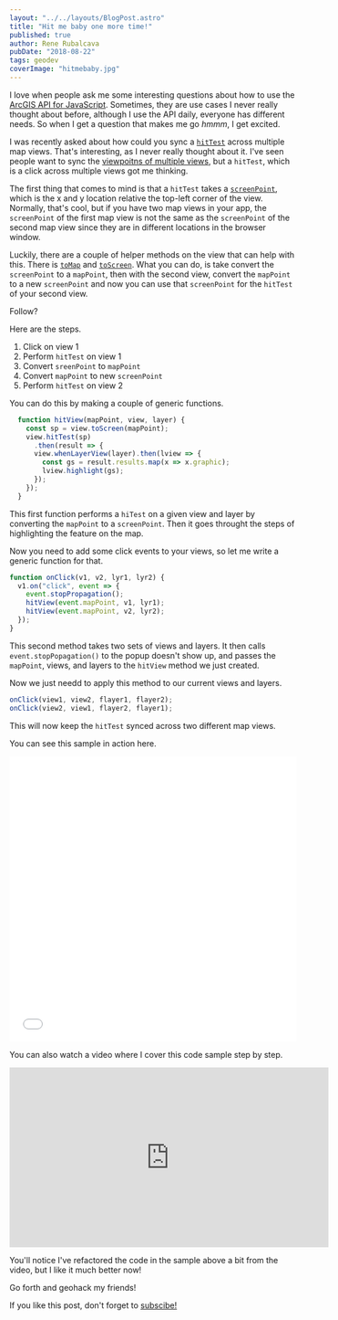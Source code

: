 ```yaml
---
layout: "../../layouts/BlogPost.astro"
title: "Hit me baby one more time!"
published: true
author: Rene Rubalcava
pubDate: "2018-08-22"
tags: geodev
coverImage: "hitmebaby.jpg"
---
```


I love when people ask me some interesting questions about how to use the [ArcGIS API for JavaScript](https://developers.arcgis.com/javascript/). Sometimes, they are use cases I never really thought about before, although I use the API daily, everyone has different needs. So when I get a question that makes me go _hmmm_, I get excited.

I was recently asked about how could you sync a [`hitTest`](https://developers.arcgis.com/javascript/latest/api-reference/esri-views-MapView.html#hitTest) across multiple map views. That's interesting, as I never really thought about it. I've seen people want to sync the [viewpoitns of multiple views](https://developers.arcgis.com/javascript/latest/sample-code/views-synchronize/index.html), but a `hitTest`, which is a click across multiple views got me thinking.

The first thing that comes to mind is that a `hitTest` takes a [`screenPoint`](https://developers.arcgis.com/javascript/latest/api-reference/esri-geometry-ScreenPoint.html), which is the x and y location relative the top-left corner of the view. Normally, that's cool, but if you have two map views in your app, the `screenPoint` of the first map view is not the same as the `screenPoint` of the second map view since they are in different locations in the browser window.

Luckily, there are a couple of helper methods on the view that can help with this. There is [`toMap`](https://developers.arcgis.com/javascript/latest/api-reference/esri-views-MapView.html#toMap) and [`toScreen`](https://developers.arcgis.com/javascript/latest/api-reference/esri-views-MapView.html#toScreen). What you can do, is take convert the `screenPoint` to a `mapPoint`, then with the second view, convert the `mapPoint` to a new `screenPoint` and now you can use that `screenPoint` for the `hitTest` of your second view.

Follow?

Here are the steps.

1. Click on view 1
2. Perform `hitTest` on view 1
3. Convert `sreenPoint` to `mapPoint`
4. Convert `mapPoint` to new `screenPoint`
5. Perform `hitTest` on view 2

You can do this by making a couple of generic functions.

```js
  function hitView(mapPoint, view, layer) {
    const sp = view.toScreen(mapPoint);
    view.hitTest(sp)
      .then(result => {
      view.whenLayerView(layer).then(lview => {
        const gs = result.results.map(x => x.graphic);
        lview.highlight(gs);
      });
    });
  }
```

This first function performs a `hiTest` on a given view and layer by converting the `mapPoint` to a `screenPoint`. Then it goes throught the steps of highlighting the feature on the map.

Now you need to add some click events to your views, so let me write a generic function for that.

```js
function onClick(v1, v2, lyr1, lyr2) {
  v1.on("click", event => {
    event.stopPropagation();
    hitView(event.mapPoint, v1, lyr1);
    hitView(event.mapPoint, v2, lyr2);
  });
}
```

This second method takes two sets of views and layers. It then calls `event.stopPopagation()` to the popup doesn't show up, and passes the `mapPoint`, views, and layers to the `hitView` method we just created.

Now we just needd to apply this method to our current views and layers.

```js
onClick(view1, view2, flayer1, flayer2);
onClick(view2, view1, flayer2, flayer1);
```

This will now keep the `hitTest` synced across two different map views.

You can see this sample in action here.

<iframe height="500" scrolling="no" title="Multi view hitTest" src="//codepen.io/odoe/embed/wEwYgz/?height=500&amp;theme-id=dark&amp;default-tab=js,result&amp;embed-version=2" frameborder="no" allowtransparency="true" allowfullscreen="true" style="width: 100%;">See the Pen <a href='https://codepen.io/odoe/pen/wEwYgz/'>Multi view hitTest</a> by Rene Rubalcava (<a href='https://codepen.io/odoe'>@odoe</a>) on <a href='https://codepen.io'>CodePen</a>. </iframe>

You can also watch a video where I cover this code sample step by step.

<iframe width="560" height="315" src="https://www.youtube.com/embed/uJQAa-1HxPE" frameborder="0" allow="autoplay; encrypted-media" allowfullscreen></iframe>

You'll notice I've refactored the code in the sample above a bit from the video, but I like it much better now!

Go forth and geohack my friends!

If you like this post, don't forget to [subscibe!](https://odoe.net/blog/sign-up/)
